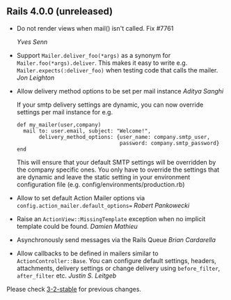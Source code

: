 ## Rails 4.0.0 (unreleased) ##

* Do not render views when mail() isn't called.
  Fix #7761

  *Yves Senn*

* Support `Mailer.deliver_foo(*args)` as a synonym for
  `Mailer.foo(*args).deliver`. This makes it easy to write e.g.
  `Mailer.expects(:deliver_foo)` when testing code that calls
  the mailer. *Jon Leighton*

* Allow delivery method options to be set per mail instance *Aditya Sanghi*

  If your smtp delivery settings are dynamic,
  you can now override settings per mail instance for e.g.

      def my_mailer(user,company)
        mail to: user.email, subject: "Welcome!",
             delivery_method_options: {user_name: company.smtp_user,
                                       password: company.smtp_password}
      end

  This will ensure that your default SMTP settings will be overridden
  by the company specific ones. You only have to override the settings
  that are dynamic and leave the static setting in your environment
  configuration file (e.g. config/environments/production.rb)

* Allow to set default Action Mailer options via `config.action_mailer.default_options=` *Robert Pankowecki*

* Raise an `ActionView::MissingTemplate` exception when no implicit template could be found. *Damien Mathieu*

* Asynchronously send messages via the Rails Queue *Brian Cardarella*

* Allow callbacks to be defined in mailers similar to `ActionController::Base`. You can configure default
  settings, headers, attachments, delivery settings or change delivery using
  `before_filter`, `after_filter` etc. *Justin S. Leitgeb*

Please check [3-2-stable](https://github.com/rails/rails/blob/3-2-stable/actionmailer/CHANGELOG.md) for previous changes.
